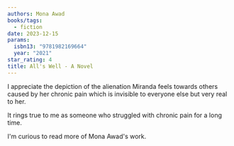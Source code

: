 ```yaml
---
authors: Mona Awad
books/tags:
  - fiction
date: 2023-12-15
params:
  isbn13: "9781982169664"
  year: "2021"
star_rating: 4
title: All's Well - A Novel
---
```


I appreciate the depiction of the alienation Miranda feels towards others caused
by her chronic pain which is invisible to everyone else but very real to her.

It rings true to me as someone who struggled with chronic pain for a long time.

<!--more-->

I'm curious to read more of Mona Awad's work.
